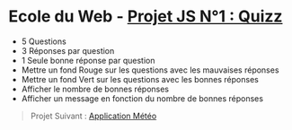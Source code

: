 # Ecole du Web - [Projet JS N°1 : Quizz](https://www.ecole-du-web.net/)
* 5 Questions
* 3 Réponses par question
* 1 Seule bonne réponse par question
* Mettre un fond Rouge sur les questions avec les mauvaises réponses
* Mettre un fond Vert sur les questions avec les bonnes réponses
* Afficher le nombre de bonnes réponses
* Afficher un message en fonction du nombre de bonnes réponses

> Projet Suivant : [Application Météo](https://github.com/Zenitude/ecoleWeb-projetjs-meteo)

